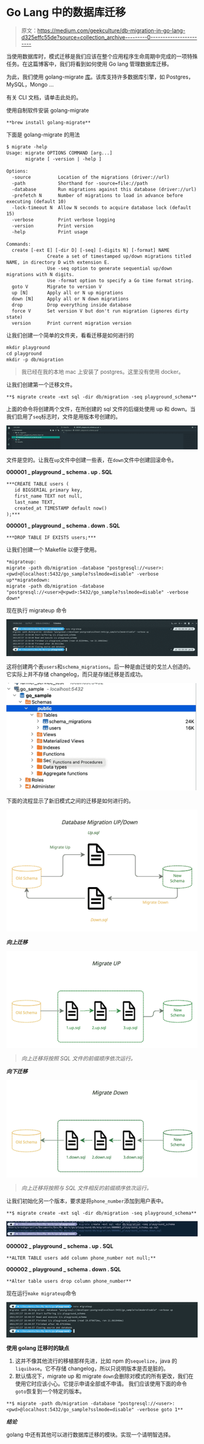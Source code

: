 # Go Lang 中的数据库迁移

> 原文：<https://medium.com/geekculture/db-migration-in-go-lang-d325effc55de?source=collection_archive---------0----------------------->

当使用数据库时，模式迁移是我们应该在整个应用程序生命周期中完成的一项特殊任务。在这篇博客中，我们将看到如何使用 Go lang 管理数据库迁移。

为此，我们使用 golang-migrate [库](https://github.com/golang-migrate/migrate)。该库支持许多数据库引擎，如 Postgres，MySQL，Mongo …

有关 CLI 文档，请单击此处的。

使用自制软件安装 golang-migrate

```
**brew install golang-migrate**
```

下面是 golang-migrate 的用法

```
$ migrate -help
Usage: migrate OPTIONS COMMAND [arg...]
       migrate [ -version | -help ]

Options:
  -source          Location of the migrations (driver://url)
  -path            Shorthand for -source=file://path
  -database        Run migrations against this database (driver://url)
  -prefetch N      Number of migrations to load in advance before executing (default 10)
  -lock-timeout N  Allow N seconds to acquire database lock (default 15)
  -verbose         Print verbose logging
  -version         Print version
  -help            Print usage

Commands:
  create [-ext E] [-dir D] [-seq] [-digits N] [-format] NAME
               Create a set of timestamped up/down migrations titled NAME, in directory D with extension E.
               Use -seq option to generate sequential up/down migrations with N digits.
               Use -format option to specify a Go time format string.
  goto V       Migrate to version V
  up [N]       Apply all or N up migrations
  down [N]     Apply all or N down migrations
  drop         Drop everything inside database
  force V      Set version V but don't run migration (ignores dirty state)
  version      Print current migration version
```

让我们创建一个简单的文件夹，看看迁移是如何进行的

```
mkdir playground
cd playground
mkdir -p db/migration
```

> 我已经在我的本地 mac 上安装了 postgres。这里没有使用 docker。

让我们创建第一个迁移文件。

```
**$ migrate create -ext sql -dir db/migration -seq playground_schema**
```

上面的命令将创建两个文件，在所创建的 sql 文件的后缀处使用 up 和 down。当我们启用了`seq`标志时，文件是用版本号创建的。

![](img/1d354403e19514d7976fd751300b9899.png)

文件是空的。让我在`up`文件中创建一些表，在`down`文件中创建回滚命令。

**000001 _ playground _ schema . up . SQL**

```
***CREATE TABLE users (
   id BIGSERIAL primary key,
   first_name TEXT not null,
   last_name TEXT,
   created_at TIMESTAMP default now()
);***
```

**000001 _ playground _ schema . down . SQL**

```
***DROP TABLE IF EXISTS users;***
```

让我们创建一个 Makefile 以便于使用。

```
*migrateup:
migrate -path db/migration -database "postgresql://<user>:<pwd>@localhost:5432/go_sample?sslmode=disable" -verbose up**migratedown:
migrate -path db/migration -database "postgresql://<user>@<pwd>:5432/go_sample?sslmode=disable" -verbose down*
```

现在执行 migrateup 命令

![](img/deefb1a813cc40de3e992c246a7c0b70.png)

这将创建两个表`users`和`schema_migrations`。后一种是由迁徙的戈兰人创造的。它实际上并不存储 changelog，而只是存储迁移是否成功。

![](img/fbbcee1217074e46f8b23129bc73eb28.png)

下面的流程显示了新旧模式之间的迁移是如何进行的。

![](img/fca38b8e6aeda7c07141d31fbfc71ef7.png)

***向上迁移***

![](img/2431cacd6ce63d2b009193ed25bab375.png)

> *向上迁移将按照 SQL 文件的前缀顺序依次运行。*

***向下迁移***

![](img/f0dccdc441adce893acbb2a19ce4c90b.png)

> *向上迁移将按照与 SQL 文件相反的前缀顺序依次运行。*

让我们初始化另一个版本，要求是将`phone_number`添加到用户表中。

```
**$ migrate create -ext sql -dir db/migration -seq playground_schema**
```

![](img/072ecd8a1d56e04df62a52d1e748dd01.png)

**000002 _ playground _ schema . up . SQL**

```
**ALTER TABLE users add column phone_number not null;**
```

**000002 _ playground _ schema . down . SQL**

```
**Alter table users drop column phone_number**
```

现在运行`make migrateup`命令

![](img/0003242a7e42f8bd0d98efecc15acfd0.png)

**使用 golang 迁移时的缺点**

1.  这并不像其他流行的移植那样先进，比如 npm 的`sequelize`，java 的`liquibase`。它不存储 changelog，所以只说明版本是否是脏的。
2.  默认情况下，migrate up 和 migrate `down`会删除对模式的所有更改，我们在使用它时应该小心。它提示申请全部或不申请。
    我们应该使用下面的命令`goto`恢复到一个特定的版本。

```
**$ migrate -path db/migration -database "postgresql://<user>:<pwd>@localhost:5432/go_sample?sslmode=disable" -verbose goto 1**
```

***结论***

golang 中还有其他可以进行数据库迁移的模块。实现一个请明智选择。